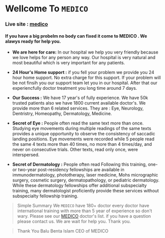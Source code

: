 Wellcome To `MEDICO`
==============================
### Live site : [medico](https://hospital-project-7e01c.web.app/)
#### If you have a big probelm no body can fixed it come to MEDICO . We alawys ready for help you.

*   **We are here for care:** In our hospital we help you very friendly because we love helps for any person any way. Our hospital is very natural and most beautiful which is very important for any patients.
  
*   **24 Hour's Home support :**  if you fell your problem we provide you 24 hour home support. No extra charge for this support. If your problem will be not  finsih you our support team let you in our hospital. After that our experiencfully doctor treatment you long time around 7 days.


*   **Our Success :** We have 17 year's of fully experience. We have 50k trusted patients also we have 1800 current available doctor's. We provide more than 6 related services. They are : Eye, Neurology, Dentristry, Homeopathy, Dermatology, Medicine.

*   **Secret of Eye :** People often read the same text more than once. Studying eye movements during multiple readings of the same texts provides a unique opportunity to observe the consistency of saccadic landing positions. Eye movements were recorded while 5 people read the same 4 texts more than 40 times, no more than 4 times/day, and never on consecutive trials. Other texts, read only once, were interspersed.

*   **Secret of Dermatology  :** People often read Following this training, one- or two-year post-residency fellowships are available in immunodermatology, phototherapy, laser medicine, Mohs micrographic surgery, cosmetic surgery, dermatopathology, or pediatric dermatology. While these dermatology fellowships offer additional subspecialty training, many dermatologist proficiently provide these services without subspecialty fellowship training.

  

>Simple Summary
We `MEDICO` have 180+ doctor every doctor have international training with more than 5 year of experience so don't wary.
Please see our [MEDICO](https://hospital-project-7e01c.web.app/doctors#doctor) doctor's list. if you have a question please contact us. We are wait for help you. Thank you.

>Thank You
Balu  Benta Islam
CEO of MEDICO